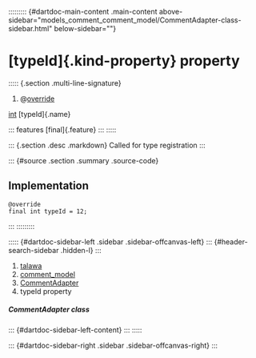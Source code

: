 ::::::::: {#dartdoc-main-content .main-content above-sidebar="models_comment_comment_model/CommentAdapter-class-sidebar.html" below-sidebar=""}
<div>

# [typeId]{.kind-property} property

</div>

::::: {.section .multi-line-signature}
<div>

1.  @[override](https://api.flutter.dev/flutter/dart-core/override-constant.html)

</div>

[int](https://api.flutter.dev/flutter/dart-core/int-class.html)
[typeId]{.name}

::: features
[final]{.feature}
:::
:::::

::: {.section .desc .markdown}
Called for type registration
:::

::: {#source .section .summary .source-code}
## Implementation

``` language-dart
@override
final int typeId = 12;
```
:::
:::::::::

::::: {#dartdoc-sidebar-left .sidebar .sidebar-offcanvas-left}
::: {#header-search-sidebar .hidden-l}
:::

1.  [talawa](../../index.html)
2.  [comment_model](../../models_comment_comment_model/)
3.  [CommentAdapter](../../models_comment_comment_model/CommentAdapter-class.html)
4.  typeId property

##### CommentAdapter class

::: {#dartdoc-sidebar-left-content}
:::
:::::

::: {#dartdoc-sidebar-right .sidebar .sidebar-offcanvas-right}
:::
